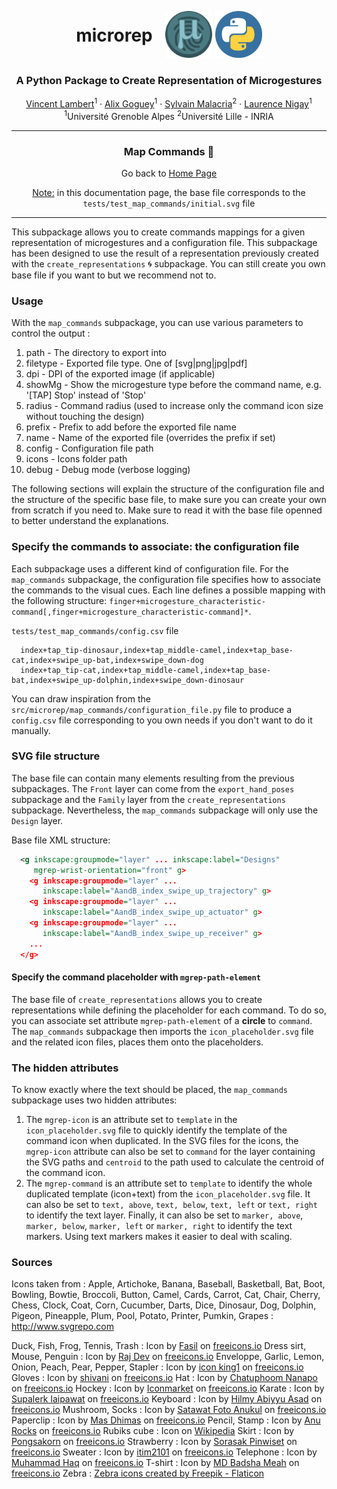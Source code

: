 <p align="center">
<div style="display: table; margin: 0 auto">
    <h1 style="display: table-cell; vertical-align: middle;padding-right: 20px">microrep</h1>
    <span style="display: table-cell; vertical-align: middle;padding-right: 5px"><img src="./images/microRep_Full.png" alt="Project Settings screenshot" height="75" width="75"/></span>
    <span style="display: table-cell; vertical-align: middle;"><img src="./images/python_logo.png" alt="Project Settings screenshot" height="75" width="75"/></span>
</div>
<h3 align="center">A Python Package to Create Representation of Microgestures</h3>
</p>
<p align="center">
  <p align="center">
    <a href="https://vincent-lambert.eu/">Vincent Lambert</a><sup>1</sup>
    ·
    <a href="http://alixgoguey.fr/">Alix Goguey</a><sup>1</sup>
    ·
    <a href="https://malacria.com/">Sylvain Malacria</a><sup>2</sup>
    ·
    <a href="http://iihm.imag.fr/member/lnigay/">Laurence Nigay</a><sup>1</sup>
    <br>
    <sup>1</sup>Université Grenoble Alpes <sup>2</sup>Université Lille - INRIA
  </p>
</p>

---

<h3 align="center">
    Map Commands &#127922;
</h3>
<p align="center">
    Go back to <a href="../README.md">Home Page</a>
</p>

<p align="center">
    <u>Note:</u> in this documentation page, the base file corresponds to the <code>tests/test_map_commands/initial.svg</code> file
</p>

---

This subpackage allows you to create commands mappings for a given representation of microgestures and a configuration file. This subpackage has been designed to use the result of a representation previously created with the `create_representations` :cyclone: subpackage. You can still create you own base file if you want to but we recommend not to.

### Usage 

With the `map_commands` subpackage, you can use various parameters to control the output :

1. path - The directory to export into
2. filetype - Exported file type. One of [svg|png|jpg|pdf]
3. dpi - DPI of the exported image (if applicable)
4. showMg - Show the microgesture type before the command name, e.g. '[TAP] Stop' instead of 'Stop'
5. radius - Command radius (used to increase only the command icon size without touching the design)
6. prefix - Prefix to add before the exported file name
7. name - Name of the exported file (overrides the prefix if set)
8. config - Configuration file path
9. icons - Icons folder path
10. debug - Debug mode (verbose logging)

The following sections will explain the structure of the configuration file and the structure of the specific base file, to make sure you can create your own from scratch if you need to.
Make sure to read it with the base file openned to better understand the explanations.

### Specify the commands to associate: the configuration file

Each subpackage uses a different kind of configuration file. For the `map_commands` subpackage, the configuration file specifies how  to associate the commands to the visual cues. Each line defines a possible mapping with the following structure: ``finger+microgesture_characteristic-command[,finger+microgesture_characteristic-command]*``.


`tests/test_map_commands/config.csv` file

```csv
  index+tap_tip-dinosaur,index+tap_middle-camel,index+tap_base-cat,index+swipe_up-bat,index+swipe_down-dog
  index+tap_tip-cat,index+tap_middle-camel,index+tap_base-bat,index+swipe_up-dolphin,index+swipe_down-dinosaur
```

You can draw inspiration from the `src/microrep/map_commands/configuration_file.py` file to produce a `config.csv` file corresponding to you own needs if you don't want to do it manually.

### SVG file structure

The base file can contain many elements resulting from the previous subpackages. The `Front` layer can come from the `export_hand_poses` subpackage and the `Family` layer from the `create_representations` subpackage. Nevertheless, the `map_commands` subpackage will only use the `Design` layer.

Base file XML structure:

```xml
  <g inkscape:groupmode="layer" ... inkscape:label="Designs" 
     mgrep-wrist-orientation="front" g>
    <g inkscape:groupmode="layer" ... 
       inkscape:label="AandB_index_swipe_up_trajectory" g>
    <g inkscape:groupmode="layer" ... 
       inkscape:label="AandB_index_swipe_up_actuator" g>
    <g inkscape:groupmode="layer" ... 
       inkscape:label="AandB_index_swipe_up_receiver" g>
    ...
  </g>
```

#### Specify the command placeholder with `mgrep-path-element`

The base file of `create_representations` allows you to create representations while defining the placeholder for each command. To do so, 
you can associate set attribute `mgrep-path-element` of a **circle** to `command`. The `map_commands` subpackage then imports the `icon_placeholder.svg` file and the related icon files, places them onto the placeholders.

### The hidden attributes

To know exactly where the text should be placed, the `map_commands` subpackage uses two hidden attributes:

1. The `mgrep-icon` is an attribute set to `template` in the `icon_placeholder.svg` file to quickly identify the template of the command icon when duplicated. In the SVG files for the icons, the `mgrep-icon` attribute can also be set to `command` for the layer containing the SVG paths and `centroid` to the path used to calculate the centroid of the command icon. 
2. The `mgrep-command` is an attribute set to `template` to identify the whole duplicated template (icon+text) from the `icon_placeholder.svg` file. It can also be set to `text, above`, `text, below`, `text, left` or `text, right` to identify the text layer. Finally, it can also be set to `marker, above`, `marker, below`, `marker, left` or `marker, right` to identify the text markers. Using text markers makes it easier to deal with scaling. 

### Sources

Icons taken from :
Apple, Artichoke, Banana, Baseball, Basketball, Bat, Boot, Bowling, Bowtie, Broccoli, Button, Camel, Cards, Carrot, Cat, Chair, Cherry, Chess, Clock, Coat, Corn, Cucumber, Darts, Dice, Dinosaur, Dog, Dolphin, Pigeon, Pineapple, Plum, Pool, Potato, Printer, Pumkin, Grapes : http://www.svgrepo.com

Duck, Fish, Frog, Tennis, Trash : Icon by <a class="link_pro" href="https://freeicons.io/animal-icons/duck-icon-29564">Fasil</a> on <a href="https://freeicons.io">freeicons.io</a>
Dress sirt, Mouse, Penguin : Icon by <a class="link_pro" href="https://freeicons.io/cloth-icons/clothing-shirt-icon-35835">Raj Dev</a> on <a href="https://freeicons.io">freeicons.io</a>
Enveloppe, Garlic, Lemon, Onion, Peach, Pear, Pepper, Stapler : Icon by <a class="link_pro" href="https://freeicons.io/business-icons/mail-icon-icon">icon king1</a> on <a href="https://freeicons.io">freeicons.io</a>
Gloves : Icon by <a class="link_pro" href="https://freeicons.io/corona/corona-covid-coronavirus-symptom-hand-hands-handwash-gloves-icon-45362">shivani</a> on <a href="https://freeicons.io">freeicons.io</a>
Hat : Icon by <a class="link_pro" href="https://freeicons.io/office-ans-suit/hat-hat-blue-icon-702333">Chatuphoom Nanapo</a> on <a href="https://freeicons.io">freeicons.io</a>
Hockey : Icon by <a class="link_pro" href="https://freeicons.io/betting-icon-set-30632/ice-hockey-exercise-health-competition-wagering-icon-1092099">Iconmarket</a> on <a href="https://freeicons.io">freeicons.io</a>
Karate : Icon by <a class="link_pro" href="https://freeicons.io/japan-icons-set-2/yukata-karate-cultures-kimono-judo-icon-337128">Supalerk laipawat</a> on <a href="https://freeicons.io">freeicons.io</a>
Keyboard : Icon by <a class="link_pro" href="https://freeicons.io/computer-devices-5/keyboard-typing-device-type-icon-861681">Hilmy Abiyyu Asad</a> on <a href="https://freeicons.io">freeicons.io</a>
Mushroom, Socks : Icon by <a class="link_pro" href="https://freeicons.io/autumn-icon-set-7/autumn-mushroom-food-champignon-icon-243503">Satawat Foto Anukul</a> on <a href="https://freeicons.io">freeicons.io</a>
Paperclip : Icon by <a class="link_pro" href="https://freeicons.io/basic-app-icon-set-v.4/clip-document-attachment-paperclip-attach-icon-34575">Mas Dhimas</a> on <a href="https://freeicons.io">freeicons.io</a>
Pencil, Stamp : Icon by <a class="link_pro" href="https://freeicons.io/regular-life-icons/pencil-icon-17870">Anu Rocks</a> on <a href="https://freeicons.io">freeicons.io</a>
Rubiks cube : Icon on <a class="link_pro" href="https://fr.wikipedia.org/wiki/Fichier:Rubiks_cube.svg">Wikipedia</a>
Skirt : Icon by <a class="link_pro" href="https://freeicons.io/clothing-icon-set-4/mini-skirt-clothes-fashion-female-icon-405365">Pongsakorn</a> on <a href="https://freeicons.io">freeicons.io</a>
Strawberry : Icon by <a class="link_pro" href="https://freeicons.io/fruit-and-vegetable-icon-set/strawberry-agriculture-fresh-healthy-food-fruit-bunch-icon-521381">Sorasak Pinwiset</a> on <a href="https://freeicons.io">freeicons.io</a>
Sweater : Icon by <a class="link_pro" href="https://freeicons.io/uniform-icon-set-3/hood-sweatshirt-sweater-clothing-jacket-icon-277075">itim2101</a> on <a href="https://freeicons.io">freeicons.io</a>
Telephone : Icon by <a class="link_pro" href="https://freeicons.io/ui-icons-set/telephone-call-icon-22520">Muhammad Haq</a> on <a href="https://freeicons.io">freeicons.io</a>
T-shirt : Icon by <a class="link_pro" href="https://freeicons.io/e-commerce-and-shopping/fashion-shirt-t-shirt-tshirt-wear-icon-38281">MD Badsha Meah</a> on <a href="https://freeicons.io">freeicons.io</a>
Zebra : <a href="https://www.flaticon.com/free-icons/zebra" title="zebra icons">Zebra icons created by Freepik - Flaticon</a>